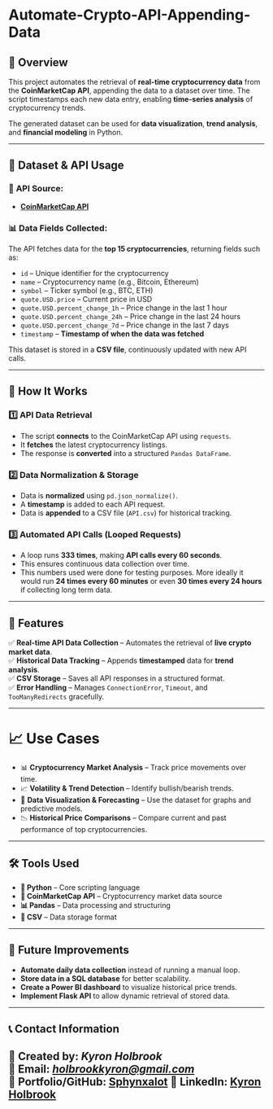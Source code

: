 # Automate-Crypto-API-Appending-Data

## 📌 Overview  
This project automates the retrieval of **real-time cryptocurrency data** from the **CoinMarketCap API**, appending the data to a dataset over time. The script timestamps each new data entry, enabling **time-series analysis** of cryptocurrency trends.  

The generated dataset can be used for **data visualization**, **trend analysis**, and **financial modeling** in Python.  

---

## 📂 Dataset & API Usage  

### 🔗 **API Source:**  
- **[CoinMarketCap API](https://pro.coinmarketcap.com/)**  

### 📊 **Data Fields Collected:**  
The API fetches data for the **top 15 cryptocurrencies**, returning fields such as:  
- `id` – Unique identifier for the cryptocurrency  
- `name` – Cryptocurrency name (e.g., Bitcoin, Ethereum)  
- `symbol` – Ticker symbol (e.g., BTC, ETH)  
- `quote.USD.price` – Current price in USD  
- `quote.USD.percent_change_1h` – Price change in the last 1 hour  
- `quote.USD.percent_change_24h` – Price change in the last 24 hours  
- `quote.USD.percent_change_7d` – Price change in the last 7 days  
- `timestamp` – **Timestamp of when the data was fetched**  

This dataset is stored in a **CSV file**, continuously updated with new API calls.  

---

## 🔧 How It Works  

### **1️⃣ API Data Retrieval**  
- The script **connects** to the CoinMarketCap API using `requests`.  
- It **fetches** the latest cryptocurrency listings.  
- The response is **converted** into a structured `Pandas DataFrame`.  

### **2️⃣ Data Normalization & Storage**  
- Data is **normalized** using `pd.json_normalize()`.  
- A **timestamp** is added to each API request.  
- Data is **appended** to a CSV file (`API.csv`) for historical tracking.  

### **3️⃣ Automated API Calls (Looped Requests)**  
- A loop runs **333 times**, making **API calls every 60 seconds**.  
- This ensures continuous data collection over time.
- This numbers used were done for testing purposes. More ideally it would run **24 times every 60 minutes** or even **30 times every 24 hours** if collecting long term data.

---

## 🚀 Features  

✅ **Real-time API Data Collection** – Automates the retrieval of **live crypto market data**.  
✅ **Historical Data Tracking** – Appends **timestamped** data for **trend analysis**.  
✅ **CSV Storage** – Saves all API responses in a structured format.  
✅ **Error Handling** – Manages `ConnectionError`, `Timeout`, and `TooManyRedirects` gracefully.  

---

# 📈 Use Cases  

- 📊 **Cryptocurrency Market Analysis** – Track price movements over time.  
- 📈 **Volatility & Trend Detection** – Identify bullish/bearish trends.  
- 🧮 **Data Visualization & Forecasting** – Use the dataset for graphs and predictive models.  
- 📉 **Historical Price Comparisons** – Compare current and past performance of top cryptocurrencies.  

---

## 🛠 Tools Used  

- **🐍 Python** – Core scripting language  
- **📡 CoinMarketCap API** – Cryptocurrency market data source  
- **📊 Pandas** – Data processing and structuring  
- **📁 CSV** – Data storage format  

---

## 🚀 Future Improvements  

- **Automate daily data collection** instead of running a manual loop.  
- **Store data in a SQL database** for better scalability.  
- **Create a Power BI dashboard** to visualize historical price trends.  
- **Implement Flask API** to allow dynamic retrieval of stored data.  

---

## 📞 Contact Information  
📌 **Created by:** *Kyron Holbrook*  
📧 **Email:** *holbrookkyron@gmail.com*  
🔗 **Portfolio/GitHub:** [Sphynxalot](https://github.com/Sphynxalot) 
🔗 **LinkedIn:** [Kyron Holbrook](https://www.linkedin.com/in/kyron-holbrook/) 
---
